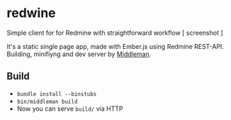 redwine
=======

Simple client for for Redmine with straightforward workflow
[ screenshot ]

It's a static single page app, made with Ember.js using Redmine REST-API.
Building, minifiyng and dev server by [Middleman](http://middlemanapp.com/).


Build
-------
* `bundle install --binstubs`
* `bin/middleman build`
* Now you can serve `build/` via HTTP
